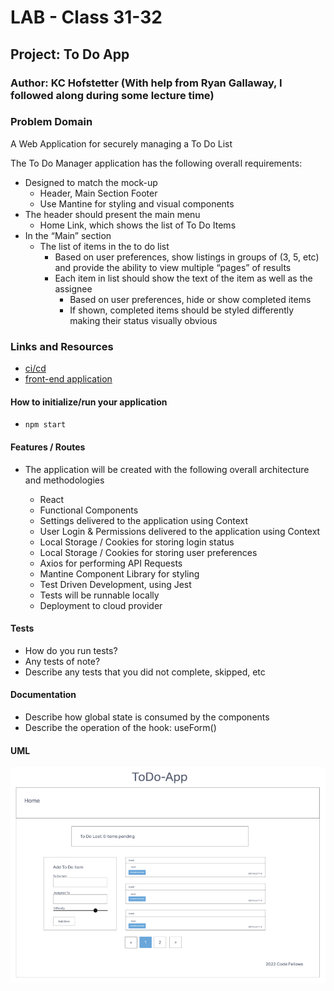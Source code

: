 # LAB - Class 31-32

## Project: To Do App

### Author: KC Hofstetter (With help from Ryan Gallaway, I followed along during some lecture time)

### Problem Domain

A Web Application for securely managing a To Do List

The To Do Manager application has the following overall requirements:

- Designed to match the mock-up
  - Header, Main Section Footer
  - Use Mantine for styling and visual components
- The header should present the main menu
  - Home Link, which shows the list of To Do Items
- In the “Main” section
  - The list of items in the to do list
    - Based on user preferences, show listings in groups of (3, 5, etc) and provide the ability to view multiple “pages” of results
    - Each item in list should show the text of the item as well as the assignee
      - Based on user preferences, hide or show completed items
      - If shown, completed items should be styled differently making their status visually obvious

### Links and Resources

- [ci/cd](https://github.com/khofstetter94/todo-app/pull/6)
- [front-end application](https://animated-medovik-9e9e48.netlify.app/)

#### How to initialize/run your application

- `npm start`

#### Features / Routes

- The application will be created with the following overall architecture and methodologies

  - React
  - Functional Components
  - Settings delivered to the application using Context
  - User Login & Permissions delivered to the application using Context
  - Local Storage / Cookies for storing login status
  - Local Storage / Cookies for storing user preferences
  - Axios for performing API Requests
  - Mantine Component Library for styling
  - Test Driven Development, using Jest
  - Tests will be runnable locally
  - Deployment to cloud provider

#### Tests

- How do you run tests?
- Any tests of note?
- Describe any tests that you did not complete, skipped, etc

#### Documentation

- Describe how global state is consumed by the components
- Describe the operation of the hook: useForm()

#### UML

![UML](./img/Screen%20Shot%202022-11-01%20at%206.57.40%20PM.png)
